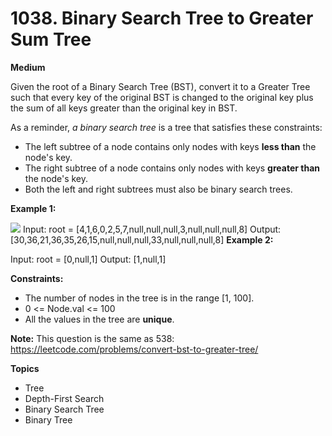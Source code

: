 # 1038. Binary Search Tree to Greater Sum Tree

**Medium**

Given the root of a Binary Search Tree (BST), convert it to a Greater Tree such that every key of the original BST is changed to the original key plus the sum of all keys greater than the original key in BST.

As a reminder, *a binary search tree* is a tree that satisfies these constraints:

- The left subtree of a node contains only nodes with keys **less than** the node's key.
- The right subtree of a node contains only nodes with keys **greater than** the node's key.
- Both the left and right subtrees must also be binary search trees.
 

**Example 1:**

![](https://assets.leetcode.com/uploads/2019/05/02/tree.png)
Input: root = [4,1,6,0,2,5,7,null,null,null,3,null,null,null,8]
Output: [30,36,21,36,35,26,15,null,null,null,33,null,null,null,8]
**Example 2:**

Input: root = [0,null,1]
Output: [1,null,1]
 

**Constraints:**

- The number of nodes in the tree is in the range [1, 100].
- 0 <= Node.val <= 100
- All the values in the tree are **unique**.
 

**Note:** This question is the same as 538: https://leetcode.com/problems/convert-bst-to-greater-tree/

**Topics**
- Tree
- Depth-First Search
- Binary Search Tree
- Binary Tree